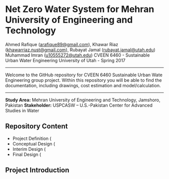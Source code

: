 # Net Zero Water System for Mehran University of Engineering and Technology

Ahmed Rafique (arafique89@gmail.com), Khawar Riaz (khawarriaz.nust@gmail.com), Rubayat Jamal (rubayat.jamal@utah.edu) Muhammad Imran (u10555272@utah.edu)
CVEEN 6460 - Sustainable Urban Water Engineering 
University of Utah - Spring 2017

---------------------
Welcome to the GitHub repository for CVEEN 6460 Sustainable Urban Wate Engineering group project. Within this repository you will be able to find the documentation, including drawings, cost estimation and model/calculation. 

---------------------

**Study Area:** Mehran University of Engineering and Technology, Jamshoro, Pakistan
**Stakeholder:** USPCASW – U.S.-Pakistan Center for Advanced Studies in Water

## Repository Content
* Project Definition (
* Conceptual Design (
* Interim Design (
* Final Design (

## Project Introduction


